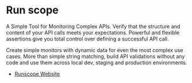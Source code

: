 # Run scope

A Simple Tool for Monitoring Complex APIs. Verify that the structure and content of your API calls meets your expectations. Powerful and flexible assertions give you total control over defining a successful API call. 

Create simple monitors with dynamic data for even the most complex use cases. More than simple string matching, build API validations without any code and use them across local dev, staging and production environments. 

- [Runscope Website](https://www.runscope.com)

